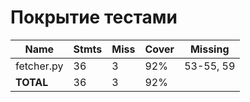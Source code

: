 # Покрытие тестами

| **Name**   | **Stmts** | **Miss** | **Cover** | **Missing** |
|------------|-----------|----------|-----------|-------------|
| fetcher.py | 36        | 3        | 92%       | 53-55, 59   |
| **TOTAL**  | 36        | 3        | 92%       |             |
